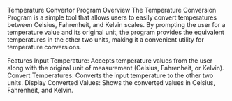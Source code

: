 Temperature Convertor Program
Overview
The Temperature Conversion Program is a simple tool that allows users to easily convert temperatures between Celsius, Fahrenheit, and Kelvin scales. By prompting the user for a temperature value and its original unit, the program provides the equivalent temperatures in the other two units, making it a convenient utility for temperature conversions.

Features
Input Temperature: Accepts temperature values from the user along with the original unit of measurement (Celsius, Fahrenheit, or Kelvin).
Convert Temperatures: Converts the input temperature to the other two units.
Display Converted Values: Shows the converted values in Celsius, Fahrenheit, and Kelvin.
